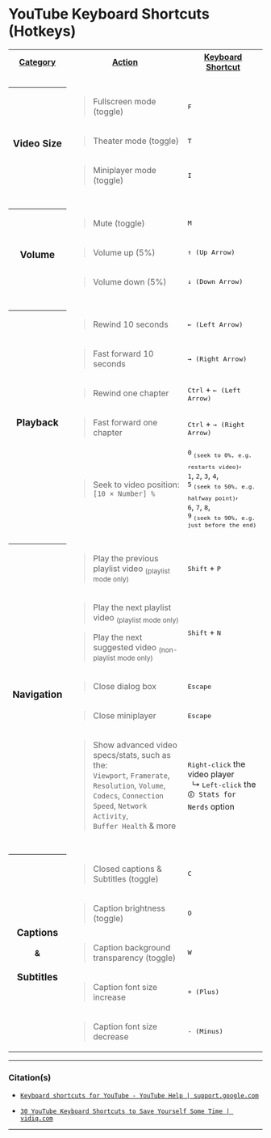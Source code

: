 <!-- ------------------------------ -->
<!-- https://github.com/mcavallo-git/Coding/blob/main/hotkeys/youtube-hotkeys.md -->
<!-- ------------------------------ -->

# YouTube Keyboard Shortcuts (Hotkeys)

<!-- ------------------------------ -->

<table>
  <tr>
    <th><u>Category</u></th>
    <th><u>Action</u></th>
    <th><u>Keyboard Shortcut</u></th>
  </tr>
  <!-- ------------------------------ --> <tr><td colspan="3"><br /></td></tr> <!-- ------------------------------ -->
  <tr>
    <th rowspan="4"><h3>Video Size</h3></th>
  </tr>
  <tr>
    <td><blockquote>Fullscreen mode (toggle)</blockquote></td>
    <td><kbd>F</kbd></td>
  </tr>
  <tr>
    <td><blockquote>Theater mode (toggle)</blockquote></td>
    <td><kbd>T</kbd></td>
  </tr>
  <tr>
    <td><blockquote>Miniplayer mode (toggle)</blockquote></td>
    <td><kbd>I</kbd></td>
  </tr>
  <!-- ------------------------------ --> <tr><td colspan="3"><br /></td></tr> <!-- ------------------------------ -->
  <tr>
    <th rowspan="4"><h3>Volume</h3></th>
  </tr>
  <tr>
    <td><blockquote>Mute (toggle)</blockquote></td>
    <td><kbd>M</kbd></td>
  </tr>
  <tr>
    <td><blockquote>Volume up (5%)</blockquote></td>
    <td><kbd>↑ (Up Arrow)</kbd></td>
  </tr>
  <tr>
    <td><blockquote>Volume down (5%)</blockquote></td>
    <td><kbd>↓ (Down Arrow)</kbd></td>
  </tr>
  <!-- ------------------------------ --> <tr><td colspan="3"><br /></td></tr> <!-- ------------------------------ -->
  <tr>
    <th rowspan="6"><h3>Playback</h3></th>
  </tr>
  <tr>
    <td><blockquote>Rewind 10 seconds</blockquote></td>
    <td><kbd>← (Left Arrow)</kbd></td>
  </tr>
  <tr>
    <td><blockquote>Fast forward 10 seconds</blockquote></td>
    <td><kbd>→ (Right Arrow)</kbd></td>
  </tr>
  <tr>
    <td><blockquote>Rewind one chapter</blockquote></td>
    <td><kbd>Ctrl</kbd> + <kbd>← (Left Arrow)</kbd></td>
  </tr>
  <tr>
    <td><blockquote>Fast forward one chapter</blockquote></td>
    <td><kbd>Ctrl</kbd> + <kbd>→ (Right Arrow)</kbd></td>
  </tr>
  <tr>
    <td><blockquote>Seek to video position: <code>[10 × Number] %</code></blockquote></td>
    <td>
      <kbd>0</kbd><sub>&nbsp;<code>(seek to 0%, e.g. restarts video)</code></sub>,
      <br /><kbd>1</kbd>, <kbd>2</kbd>, <kbd>3</kbd>, <kbd>4</kbd>,
      <br /><kbd>5</kbd><sub>&nbsp;<code>(seek to 50%, e.g. halfway point)</code></sub>,
      <br /><kbd>6</kbd>, <kbd>7</kbd>, <kbd>8</kbd>,
      <br /><kbd>9</kbd><sub>&nbsp;<code>(seek to 90%, e.g. just before the end)</code></sub>
    </td>
  </tr>
  <!-- ------------------------------ --> <tr><td colspan="3"><br /></td></tr> <!-- ------------------------------ -->
  <tr>
    <th rowspan="6"><h3>Navigation</h3></th>
  </tr>
  <tr>
    <td><blockquote>Play the previous playlist video&nbsp;<sub>(playlist mode only)</sub></blockquote></td>
    <td><kbd>Shift</kbd> + <kbd>P</kbd></td>
  </tr>
  <tr>
    <td><blockquote>Play the next playlist video&nbsp;<sub>(playlist mode only)</sub></blockquote><blockquote>Play the next suggested video&nbsp;<sub>(non-playlist mode only)</sub></blockquote></td>
    <td><kbd>Shift</kbd> + <kbd>N</kbd></td>
  </tr>
  <tr>
    <td><blockquote>Close dialog box</blockquote></td>
    <td><kbd>Escape</kbd></td>
  </tr>
  <tr>
    <td><blockquote>Close miniplayer</blockquote></td>
    <td><kbd>Escape</kbd></td>
  </tr>
  <tr>
    <td><blockquote>Show advanced video specs/stats, such as the:<br /><code>Viewport</code>, <code>Framerate</code>, <code>Resolution</code>, <code>Volume</code>,<br /><code>Codecs</code>, <code>Connection Speed</code>, <code>Network Activity</code>,<br /><code>Buffer Health</code> & more</blockquote></td>
    <td><kbd>Right-click</kbd> the video player<br />&nbsp;&nbsp;&#8627;&nbsp;<kbd>Left-click</kbd> the <code>🛈 Stats for Nerds</code> option</td>
  </tr>
  <!-- ------------------------------ --> <tr><td colspan="3"><br /></td></tr> <!-- ------------------------------ -->
  <tr>
    <th rowspan="6"><h3>Captions</h3>&<h3>Subtitles</h3></th>
  </tr>
  <tr>
    <td><blockquote>Closed captions & Subtitles (toggle)</blockquote></td>
    <td><kbd>C</kbd></td>
  </tr>
  <tr>
    <td><blockquote>Caption brightness (toggle)</blockquote></td>
    <td><kbd>O</kbd></td>
  </tr>
  <tr>
    <td><blockquote>Caption background transparency (toggle)</blockquote></td>
    <td><kbd>W</kbd></td>
  </tr>
  <tr>
    <td><blockquote>Caption font size increase</blockquote></td>
    <td><kbd>+ (Plus)</kbd></td>
  </tr>
  <tr>
    <td><blockquote>Caption font size decrease</blockquote></td>
    <td><kbd>- (Minus)</kbd></td>
  </tr>
</table>

<!-- ------------------------------ -->

***

### Citation(s)

  - [`Keyboard shortcuts for YouTube - YouTube Help | support.google.com`](https://support.google.com/youtube/answer/7631406?hl=en)

  - [`30 YouTube Keyboard Shortcuts to Save Yourself Some Time | vidiq.com`](https://vidiq.com/blog/post/30-youtube-keyboard-shortcuts/)

<!-- ------------------------------ -->

***
